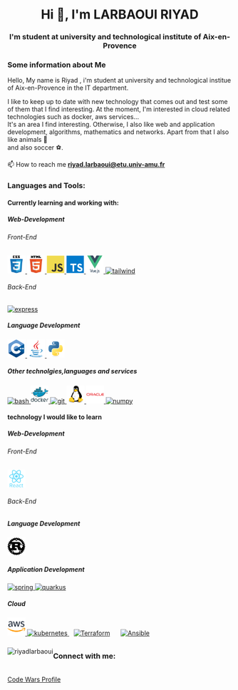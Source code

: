 <h1 align="center">Hi 👋, I'm LARBAOUI RIYAD</h1>
<h3 align="center">I'm student at university and technological institute of Aix-en-Provence</h3>


<h3 align="left">Some information about Me </h3>
<p align="left">
Hello, My name is Riyad , i'm student at university and technological institue of Aix-en-Provence in the IT department.

I like to keep up to date with new technology that comes out and test some of them that I find interesting.
At the moment, I'm interested in cloud related technologies such as docker, aws services... <br>
It's an area I find interesting.
Otherwise, I also like web and application development, algorithms, mathematics and networks.
Apart from that I also like animals 🐐 <br>
and also soccer ⚽. <br>

📫 How to reach me **riyad.larbaoui@etu.univ-amu.fr**



<h3 align="left">Languages and Tools:</h3>


<h4 align="left">Currently learning and working with:</h3>

<h5  align="left" >Web-Development </h5>
<h6 align="left">Front-End </h6>
<p align="left">
<a href="https://www.w3schools.com/css/" target="_blank" rel="noreferrer"> <img src="https://raw.githubusercontent.com/devicons/devicon/master/icons/css3/css3-original-wordmark.svg" alt="css3" width="40" height="40"/> </a>
<a href="https://www.w3.org/html/" target="_blank" rel="noreferrer"> <img src="https://raw.githubusercontent.com/devicons/devicon/master/icons/html5/html5-original-wordmark.svg" alt="html5" width="40" height="40"/> </a> 
<a href="https://developer.mozilla.org/en-US/docs/Web/JavaScript" target="_blank" rel="noreferrer"> <img src="https://raw.githubusercontent.com/devicons/devicon/master/icons/javascript/javascript-original.svg" alt="javascript" width="40" height="40"/> </a> 
<a href="https://www.typescriptlang.org/" target="_blank" rel="noreferrer"> <img src="https://raw.githubusercontent.com/devicons/devicon/master/icons/typescript/typescript-original.svg" alt="typescript" width="40" height="40"/> </a> 
<a href="https://vuejs.org/" target="_blank" rel="noreferrer"> <img src="https://raw.githubusercontent.com/devicons/devicon/master/icons/vuejs/vuejs-original-wordmark.svg" alt="vuejs" width="40" height="40"/> </a>
<a href="https://tailwindcss.com/" target="_blank" rel="noreferrer"> <img src="https://www.vectorlogo.zone/logos/tailwindcss/tailwindcss-icon.svg" alt="tailwind" width="40" height="40"/> </a> 
<h6 align="left">Back-End </h6>
<p align="left"> 
<a href="https://expressjs.com/" target="_blank" rel="noreferrer"> <img src="https://www.vectorlogo.zone/logos/expressjs/expressjs-icon.svg" alt="express" width="40" height="40"/> </a>



<h5  align="left" >Language Development</h5>
<p align="left">
<a href="https://www.w3schools.com/cpp/" target="_blank" rel="noreferrer"> <img src="https://raw.githubusercontent.com/devicons/devicon/master/icons/cplusplus/cplusplus-original.svg" alt="cplusplus" width="40" height="40"/> </a> 
<a href="https://www.java.com" target="_blank" rel="noreferrer"> <img src="https://raw.githubusercontent.com/devicons/devicon/master/icons/java/java-original.svg" alt="java" width="40" height="40"/> </a>
<a href="https://www.python.org" target="_blank" rel="noreferrer"> <img src="https://raw.githubusercontent.com/devicons/devicon/master/icons/python/python-original.svg" alt="python" width="40" height="40"/> </a> 

<h5  align="left" >Other technolgies,languages and services</h5>
<p align="left">
<a href="https://www.gnu.org/software/bash/" target="_blank" rel="noreferrer"> <img src="https://www.vectorlogo.zone/logos/gnu_bash/gnu_bash-icon.svg" alt="bash" width="40" height="40"/> </a>
<a href="https://www.docker.com/" target="_blank" rel="noreferrer"> <img src="https://raw.githubusercontent.com/devicons/devicon/master/icons/docker/docker-original-wordmark.svg" alt="docker" width="40" height="40"/> </a> 
<a href="https://git-scm.com/" target="_blank" rel="noreferrer"> <img src="https://www.vectorlogo.zone/logos/git-scm/git-scm-icon.svg" alt="git" width="40" height="40"/> </a> 
<a href="https://www.linux.org/" target="_blank" rel="noreferrer"> <img src="https://raw.githubusercontent.com/devicons/devicon/master/icons/linux/linux-original.svg" alt="linux" width="40" height="40"/> </a>
<a href="https://www.oracle.com/" target="_blank" rel="noreferrer"> <img src="https://raw.githubusercontent.com/devicons/devicon/master/icons/oracle/oracle-original.svg" alt="oracle" width="40" height="40"/> </a> 
<a href="https://numpy.org" target="_blank" rel="noreferrer"> <img src="https://www.vectorlogo.zone/logos/numpy/numpy-icon.svg" alt="numpy" width="40" height="40"/> </a> 


<h4 align="left">technology I would like to learn </h4>

<h5  align="left">Web-Development</h5>


<h6 align="left">Front-End </h6>
<p align="left">

<a href="https://reactjs.org/" target="_blank" rel="noreferrer"> <img src="https://raw.githubusercontent.com/devicons/devicon/master/icons/react/react-original-wordmark.svg" alt="react" width="40" height="40"/> </a>

 
 
<h6 align="left">Back-End </h6>
<p align="left">

<h5  align="left" >Language Development</h5>
<p align="left"> 
<a href="https://www.rust-lang.org" target="_blank" rel="noreferrer"> <img src="https://raw.githubusercontent.com/devicons/devicon/master/icons/rust/rust-plain.svg" alt="rust" width="40" height="40"/> </a>
<h5  align="left">Application Development</h5>
<p align="left"> 
<a href="https://spring.io/" target="_blank" rel="noreferrer"> <img src="https://www.vectorlogo.zone/logos/springio/springio-icon.svg" alt="spring" width="40" height="40"/> </a>
<a href="https://quarkus.io/" target="_blank" rel="noreferrer"> <img src="https://github.com/get-icon/geticon/blob/master/icons/quarkus-icon.svg" alt="quarkus" width="40" height="40"/> </a>

<h5 align="left">Cloud</h5>
<p align="left"> 
<a href="https://aws.amazon.com" target="_blank" rel="noreferrer"> <img src="https://raw.githubusercontent.com/devicons/devicon/master/icons/amazonwebservices/amazonwebservices-original-wordmark.svg" alt="aws" width="40" height="40"/> </a> 
<a href="https://kubernetes.io" target="_blank" rel="noreferrer"> <img src="https://www.vectorlogo.zone/logos/kubernetes/kubernetes-icon.svg" alt="kubernetes" width="40" height="40"/> </a>   
<a href="https://www.terraform.io/" target="_blank"><img style="margin: 10px" src="https://profilinator.rishav.dev/skills-assets/terraformio-icon.svg" alt="Terraform" height="50" /></a>    
<a href="https://www.ansible.com/" target="_blank"><img style="margin: 10px" src="https://profilinator.rishav.dev/skills-assets/ansible.png" alt="Ansible" height="50" /></a>    


<p><img align="left" src="https://github-readme-stats.vercel.app/api?username=riyadlarbaoui&count_private=true&show_icons=true&theme=dark" alt="riyadlarbaoui" /> </p>
<h3 align="left">Connect with me:</h3>
<p align="left">
</p>
<br>
<a href="https://www.codewars.com/users/Rrrrrre">Code Wars Profile</a>
